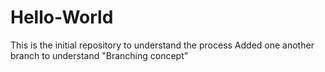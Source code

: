 # Hello-World
This is the initial repository to understand the process
Added one another branch to understand "Branching concept"
